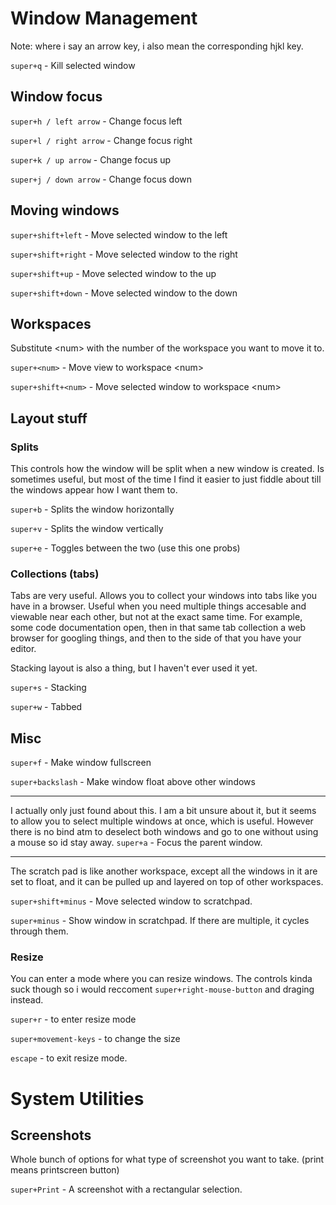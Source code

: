 # Window Management
Note:
where i say an arrow key, i also mean the corresponding hjkl key.

`super+q` - Kill selected window

## Window focus
`super+h / left arrow` - Change focus left

`super+l / right arrow` - Change focus right

`super+k / up arrow` - Change focus up

`super+j / down arrow` - Change focus down

## Moving windows
`super+shift+left` - Move selected window to the left

`super+shift+right` - Move selected window to the right

`super+shift+up` - Move selected window to the up

`super+shift+down` - Move selected window to the down

## Workspaces
Substitute \<num\> with the number of the workspace you want to move it to.

`super+<num>` - Move view to workspace \<num\>

`super+shift+<num>` - Move selected window to workspace \<num\>

## Layout stuff
### Splits
This controls how the window will be split when a new window is created.
Is sometimes useful, but most of the time I find it easier to just fiddle about till the windows appear how I want them to.

`super+b` - Splits the window horizontally

`super+v` - Splits the window vertically

`super+e` - Toggles between the two (use this one probs)

### Collections (tabs)
Tabs are very useful.
Allows you to collect your windows into tabs like you have in a browser.
Useful when you need multiple things accesable and viewable near each other, but not at the exact same time.
For example, some code documentation open, then in that same tab collection a web browser for googling things, and then to the side of that you have your editor.

Stacking layout is also a thing, but I haven't ever used it yet.

`super+s` - Stacking

`super+w` - Tabbed

## Misc


`super+f` - Make window fullscreen

`super+backslash` - Make window float above other windows

---

I actually only just found about this.
I am a bit unsure about it, but it seems to allow you to select multiple windows at once, which is useful.
However there is no bind atm to deselect both windows and go to one without using a mouse so id stay away.
`super+a` - Focus the parent window.

---

The scratch pad is like another workspace, except all the windows in it are set to float, and it can be pulled up and layered on top of other workspaces.

`super+shift+minus` - Move selected window to scratchpad.

`super+minus` - Show window in scratchpad. If there are multiple, it cycles through them.

### Resize

You can enter a mode where you can resize windows.
The controls kinda suck though so i would reccoment `super+right-mouse-button` and draging instead.

`super+r` - to enter resize mode

`super+movement-keys` - to change the size

`escape` - to exit resize mode.

# System Utilities

## Screenshots

Whole bunch of options for what type of screenshot you want to take.
(print means printscreen button)

`super+Print` - A screenshot with a rectangular selection.

